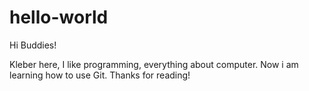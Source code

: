 # hello-world

Hi Buddies!

Kleber here, I like programming, everything about computer. 
Now i am learning how to use Git.
Thanks for reading!
